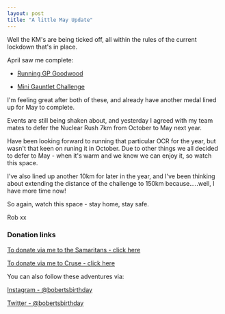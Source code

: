 ```yaml
---
layout: post
title: "A little May Update"
---
```


Well the KM's are being ticked off, all within the rules of the current lockdown that's in place. 

April saw me complete:

* [Running GP Goodwood](https://skeddy.github.io/2020/04/25/Goodwood_done.html)

* [Mini Gauntlet Challenge](https://skeddy.github.io/2020/05/13/The_Mini_Infinity_Gauntlet_20km.html)

I'm feeling great after both of these, and already have another medal lined up for May to complete.

Events are still being shaken about, and yesterday I agreed with my team mates to defer the Nuclear Rush 7km from October to May next year. 

Have been looking forward to running that particular OCR for the year, but wasn't that keen on runing it in October. Due to other things we all decided to defer to May - when it's warm and we know we can enjoy it, so watch this space.

I've also lined up another 10km for later in the year, and I've been thinking about extending the distance of the challenge to 150km because.....well, I have more time now!

So again, watch this space - stay home, stay safe.

Rob xx

### Donation links

[To donate via me to the Samaritans - click here](https://www.justgiving.com/fundraising/skeddy-samaritans)

[To donate via me to Cruse - click here](https://www.justgiving.com/fundraising/skeddy-cruse)

You can also follow these adventures via:

[Instagram - @bobertsbirthday](https://www.instagram.com/bobertsbirthday)

[Twitter - @bobertsbirthday](https://twitter.com/BobertsBirthday)
